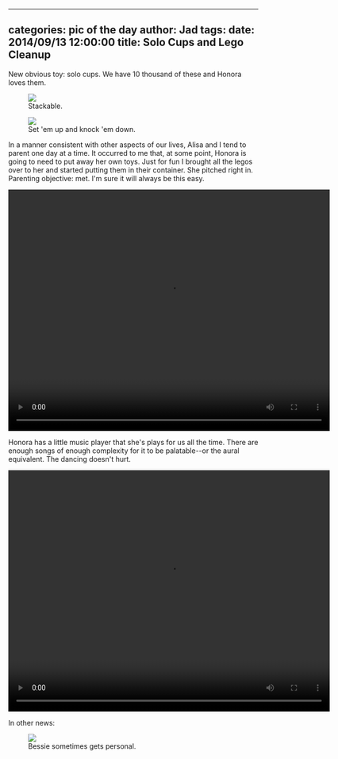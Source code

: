 
---
categories: pic of the day
author: Jad
tags: 
date: 2014/09/13 12:00:00
title: Solo Cups and Lego Cleanup
---
<p>New obvious toy: solo cups.  We have 10 thousand of these and Honora loves them.</p>

<figure>
<img src="/img/2014/09/13/img_20140913081714_medium.jpg" />
<figcaption>Stackable.</figcaption>
</figure>

<figure>
<img src="/img/2014/09/13/img_20140913082002_medium.jpg" />
<figcaption>Set 'em up and knock 'em down.</figcaption>
</figure>

<p>
In a manner consistent with other aspects of our lives, Alisa and I tend to parent one day at a time.  It occurred to me that, at some point, Honora is going to need to put away her own toys.  Just for fun I brought all the legos over to her and started putting them in their container.  She pitched right in.  Parenting objective: met.  I'm sure it will always be this easy.  
</p>
<video controls style="width: 648px; height: 486px;">
<source src="/img/2014/09/13/put_away_legos.ogg" type="video/ogg" />
<source src="/img/2014/09/13/put_away_legos.mp4" type="video/mp4" />
<source src="/img/2014/09/13/put_away_legos.mov" type="video/mov" />
<em>Sorry, your browser doesn't support HTML5 video.</em>
</video>

<p> Honora has a little music player that she's plays for us all the time.  There are enough songs of enough complexity for it to be palatable--or the aural equivalent.  The dancing doesn't hurt.
</p>
<video controls style="width: 648px; height: 486px;">
<source src="/img/2014/09/13/dj_honora.ogg" type="video/ogg" />
<source src="/img/2014/09/13/dj_honora.mp4" type="video/mp4" />
<source src="/img/2014/09/13/dj_honora.mov" type="video/mov" />
<em>Sorry, your browser doesn't support HTML5 video.</em>
</video>
<p>
In other news:
</p>
<figure>
<img src="/img/2014/09/13/img_20140913081557_medium.jpg" />
<figcaption>Bessie sometimes gets personal.</figcaption>
</figure>
